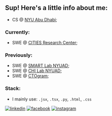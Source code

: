 ## Sup! Here's a little info about me:
- CS @ [NYU Abu Dhabi](https://nyuad.nyu.edu/en/);<br>
### Currently:
- SWE @ [CITIES Research Center]();<br>
### Previously:
- SWE @ [SMART Lab NYUAD]();<br>
- SWE @ [CHI Lab NYUAD](https://nyuad.nyu.edu/en/research/faculty-labs-and-projects/laboratory-for-computer-human-intelligence.html);<br>
- SWE @ [CTOgram](https://ctogram.kz/#/);<br>
### Stack:
- I mainly use: `.jsx`, `.tsx`, `.py`, `.html`, `.css`

[![linkedin](https://img.shields.io/badge/linkedin-0A66C2?style=for-the-badge&logo=linkedin&logoColor=white)](https://www.linkedin.com/in/zeinmukhanov/)
[![facebook](https://img.shields.io/badge/Facebook-1877F2?style=for-the-badge&logo=facebook&logoColor=white)](https://www.facebook.com/zeinmukhanov/)
[![instagram](https://img.shields.io/badge/Instagram-E4405F?style=for-the-badge&logo=instagram&logoColor=white)](https://www.instagram.com/zeinmuqan/)
